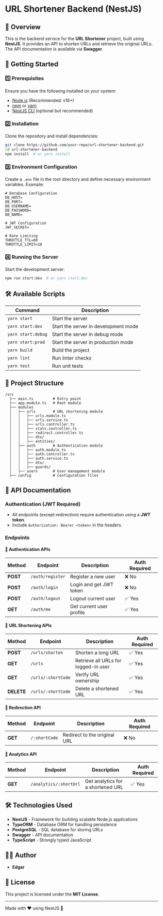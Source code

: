 # URL Shortener Backend (NestJS)

## 📌 Overview

This is the backend service for the **URL Shortener** project, built using **NestJS**. It provides an API to shorten URLs and retrieve the original URLs. The API documentation is available via **Swagger**.

## 🚀 Getting Started

### 1️⃣ Prerequisites

Ensure you have the following installed on your system:

- [Node.js](https://nodejs.org/) (Recommended: v16+)
- [npm](https://www.npmjs.com/) or [yarn](https://yarnpkg.com/)
- [NestJS CLI](https://docs.nestjs.com/cli) (optional but recommended)

### 2️⃣ Installation

Clone the repository and install dependencies:

```sh
git clone https://github.com/your-repo/url-shortener-backend.git
cd url-shortener-backend
npm install  # or yarn install
```

### 3️⃣ Environment Configuration

Create a `.env` file in the root directory and define necessary environment variables. Example:

```env
# Database Configuration
DB_HOST=
DB_PORT=
DB_USERNAME=
DB_PASSWORD=
DB_NAME=

# JWT Configuration
JWT_SECRET=

# Rate Limiting
THROTTLE_TTL=60
THROTTLE_LIMIT=10
```

### 4️⃣ Running the Server

Start the development server:

```sh
npm run start:dev  # or yarn start:dev
```

## 🛠 Available Scripts

| Command               | Description                          |
| --------------------- | ------------------------------------ |
| `yarn start`       | Start the server                     |
| `yarn start:dev`   | Start the server in development mode |
| `yarn start:debug` | Start the server in debug mode       |
| `yarn start:prod`  | Start the server in production mode  |
| `yarn build`       | Build the project                    |
| `yarn lint`        | Run linter checks                    |
| `yarn test`            | Run unit tests                       |

## 📂 Project Structure

```
/src
  ├── main.ts         # Entry point
  ├── app.module.ts   # Root module
  ├── modules
  │   ├── urls        # URL shortening module
  │   │   ├── urls.module.ts
  │   │   ├── urls.service.ts
  │   │   ├── urls.controller.ts
  │   │   ├── stats.controller.ts
  │   │   ├── redirect.controller.ts
  │   │   ├── dto/
  │   │   ├── entities/
  │   ├── auth        # Authentication module
  │   │   ├── auth.module.ts
  │   │   ├── auth.controller.ts
  │   │   ├── auth.service.ts
  │   │   ├── dto/
  │   │   ├── guards/
  │   ├── users       # User management module
  ├── config          # Configuration files
```

## 📡 API Documentation

### **Authentication** (JWT Required)

- All endpoints (except redirection) require authentication using a **JWT token**.
- Include `Authorization: Bearer <token>` in the headers.

### **Endpoints**

#### 📌 **Authentication APIs**

| Method  | Endpoint     | Description                      | Auth Required |
| ------- | ----------- | -------------------------------- | ------------- |
| **POST** | `/auth/register` | Register a new user            | ❌ No         |
| **POST** | `/auth/login`    | Login and get JWT token       | ❌ No         |
| **POST** | `/auth/logout`   | Logout current user           | ✅ Yes        |
| **GET**  | `/auth/me`       | Get current user profile      | ✅ Yes        |

#### 📌 **URL Shortening APIs**

| Method     | Endpoint           | Description                          | Auth Required |
| ---------- | ------------------ | ------------------------------------ | ------------- |
| **POST**   | `/urls/shorten`    | Shorten a long URL                   | ✅ Yes         |
| **GET**    | `/urls`            | Retrieve all URLs for logged-in user | ✅ Yes         |
| **GET**    | `/urls/:shortCode` | Verify URL ownership                 | ✅ Yes         |
| **DELETE** | `/urls/:shortCode` | Delete a shortened URL               | ✅ Yes         |

#### 📌 **Redirection API**

| Method  | Endpoint      | Description                  | Auth Required |
| ------- | ------------- | ---------------------------- | ------------- |
| **GET** | `/:shortCode` | Redirect to the original URL | ❌ No         |

#### 📌 **Analytics API**

| Method  | Endpoint               | Description                       | Auth Required |
| ------- | ---------------------- | --------------------------------- | ------------- |
| **GET** | `/analytics/:shortUrl` | Get analytics for a shortened URL | ✅ Yes        |

## 🛠 Technologies Used

- **NestJS** - Framework for building scalable Node.js applications
- **TypeORM** - Database ORM for handling persistence
- **PostgreSQL** - SQL database for storing URLs
- **Swagger** - API documentation
- **TypeScript** - Strongly typed JavaScript

## 👨‍💻 Author

- **Edgar**

## 📜 License

This project is licensed under the **MIT License**.

---

Made with ❤️ using NestJS 🚀

